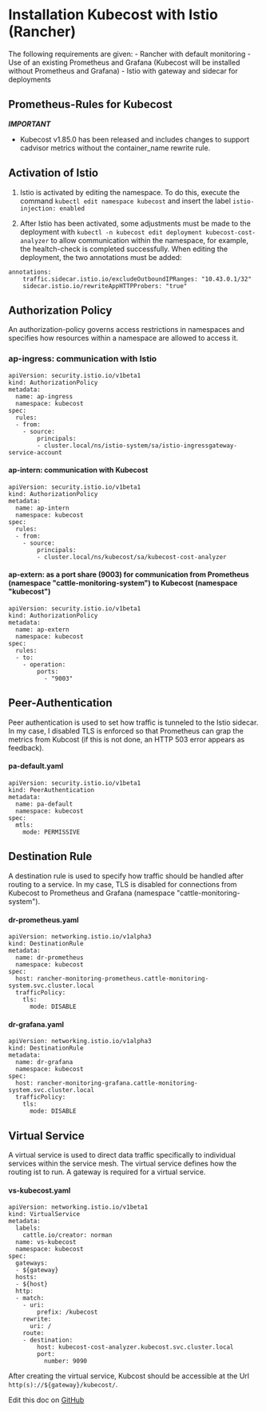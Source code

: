 Installation Kubecost with Istio (Rancher)
================================

The following requirements are given:
	- Rancher with default monitoring
	- Use of an existing Prometheus and Grafana
	  (Kubecost will be installed without Prometheus and Grafana)
	- Istio with gateway and sidecar for deployments


## Prometheus-Rules for Kubecost

***IMPORTANT***

- Kubecost v1.85.0 has been released and includes changes to support cadvisor metrics without the container_name rewrite rule.


## Activation of Istio


1.	Istio is activated by editing the namespace. To do this, execute the command
	`kubectl edit namespace kubecost` and insert the label `istio-injection: enabled`
	
2.	After Istio has been activated, some adjustments must be made to the deployment with
	`kubectl -n kubecost edit deployment kubecost-cost-analyzer` to allow communication within the namespace, for example, the healtch-check is completed successfully. When editing the deployment, the two annotations must be added: 
```
annotations:
	traffic.sidecar.istio.io/excludeOutboundIPRanges: "10.43.0.1/32"
	sidecar.istio.io/rewriteAppHTTPProbers: "true"
```

## Authorization Policy


An authorization-policy governs access restrictions in namespaces and specifies how
resources within a namespace are allowed to access it.

### ap-ingress: communication with Istio

```
apiVersion: security.istio.io/v1beta1
kind: AuthorizationPolicy
metadata:
  name: ap-ingress
  namespace: kubecost
spec:
  rules:
  - from:
    - source:
        principals:
        - cluster.local/ns/istio-system/sa/istio-ingressgateway-service-account
```

#### ap-intern:  communication with Kubecost

```
apiVersion: security.istio.io/v1beta1
kind: AuthorizationPolicy
metadata:
  name: ap-intern
  namespace: kubecost
spec:
  rules:
  - from:
    - source:
        principals:
        - cluster.local/ns/kubecost/sa/kubecost-cost-analyzer
```

#### ap-extern: as a port share (9003) for communication from Prometheus (namespace "cattle-monitoring-system") to Kubecost (namespace "kubecost")

```
apiVersion: security.istio.io/v1beta1
kind: AuthorizationPolicy
metadata:
  name: ap-extern
  namespace: kubecost
spec:
  rules:
  - to:
    - operation:
        ports:
          - "9003"
```

## Peer-Authentication


Peer authentication is used to set how traffic is tunneled to the Istio sidecar. In my
case, I disabled TLS is enforced so that Prometheus can grap the metrics from Kubcost
(if this is not done, an HTTP 503 error appears as feedback).

#### pa-default.yaml 
```
apiVersion: security.istio.io/v1beta1
kind: PeerAuthentication
metadata:
  name: pa-default
  namespace: kubecost
spec:
  mtls:
    mode: PERMISSIVE
```

## Destination Rule


A destination rule is used to specify how traffic should be handled after routing to a
service. In my case, TLS is disabled for connections from Kubecost to Prometheus and Grafana
(namespace "cattle-monitoring-system").

#### dr-prometheus.yaml 
```
apiVersion: networking.istio.io/v1alpha3
kind: DestinationRule
metadata:
  name: dr-prometheus
  namespace: kubecost
spec:
  host: rancher-monitoring-prometheus.cattle-monitoring-system.svc.cluster.local
  trafficPolicy:
    tls:
      mode: DISABLE
```

#### dr-grafana.yaml 
```
apiVersion: networking.istio.io/v1alpha3
kind: DestinationRule
metadata:
  name: dr-grafana
  namespace: kubecost
spec:
  host: rancher-monitoring-grafana.cattle-monitoring-system.svc.cluster.local
  trafficPolicy:
    tls:
      mode: DISABLE
```

## Virtual Service


A virtual service is used to direct data traffic specifically to individual services
within the service mesh. The virtual service defines how the routing ist to run. A gateway
is required for a virtual service.

#### vs-kubecost.yaml

```
apiVersion: networking.istio.io/v1beta1
kind: VirtualService
metadata:
  labels:
    cattle.io/creator: norman
  name: vs-kubecost
  namespace: kubecost
spec:
  gateways:
  - ${gateway}
  hosts:
  - ${host}
  http:
  - match:
    - uri:
        prefix: /kubecost
    rewrite:
      uri: /
    route:
    - destination:
        host: kubecost-cost-analyzer.kubecost.svc.cluster.local
        port:
          number: 9090
```

After creating the virtual service, Kubcost should be accessible at the Url
`http(s)://${gateway}/kubecost/`.

Edit this doc on [GitHub](https://github.com/kubecost/docs/blob/main/istio-rancher.md)


<!--- {"article":"4408175613719","section":"4402815636375","permissiongroup":"1500001277122"} --->

